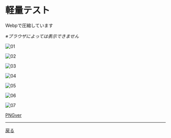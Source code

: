 # 軽量テスト

Webpで圧縮しています

 *※ブラウザによっては表示できません*

![01](webp_img/img_01.webp)

![02](webp_img/img_02.webp)

![03](webp_img/img_03.webp)

![04](webp_img/img_04.webp)

![05](webp_img/img_05.webp)

![06](webp_img/img_06.webp)

![07](webp_img/img_07.webp)

[PNGver](https://git.kasumin.tokyo/png/)

 - - -
[戻る](https://git.kasumin.tokyo)